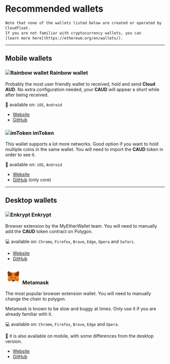 # Recommended wallets

```{note}
Note that none of the wallets listed below are created or operated by Cloudfloat.
If you are not familiar with cryptocurrency wallets, you can
[learn more here](https://ethereum.org/en/wallets/).
```

---

## Mobile wallets

### ![Rainbow wallet](../_static/wallets/rainbow.png) Rainbow wallet

Probably the most user friendly wallet to received, hold and send **Cloud AUD**. No
extra configuration needed, your **CAUD** will appear a short while after being
received.

📲 available on: `iOS`, `Android`

- [Website](https://rainbow.me)
- [GitHub](https://github.com/rainbow-me/rainbow)


### ![imToken](../_static/wallets/imToken.png) imToken

This wallet supports a lot more networks. Good option if you want to hold multiple coins
in the same wallet. You will need to import the **CAUD** token in order to see it.

📲 available on: `iOS`, `Android`

- [Website](https://token.im/?locale=en-US)
- [GitHub](https://github.com/consenlabs/token-core) (only core)


---

## Desktop wallets

### ![Enkrypt](../_static/wallets/enkrypt.png) Enkrypt

Browser extension by the MyEtherWallet team. You will need to manually add the **CAUD**
token contract on Polygon.


💻 available on: `Chrome`, `Firefox`, `Brave`, `Edge`, `Opera` and `Safari`.

- [Website](https://www.enkrypt.com)
- [GitHub](https://github.com/enkryptcom/enKrypt)


### ![metamask](../_static/wallets/metamask.png) Metamask

The most popular browser extension wallet. You will need to manually change the chain
to polygon.

Metamask is known to be slow and buggy at times. Only use it if you are already familiar
with it.

💻 available on: `Chrome`, `Firefox`, `Brave`, `Edge` and `Opera`.

📲 it is also available on mobile, with some differences from the desktop version.

- [Website](https://metamask.io)
- [GitHub](https://github.com/MetaMask/metamask-extension/)
